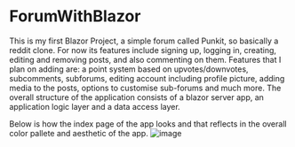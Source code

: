 # ForumWithBlazor
This is my first Blazor Project, a simple forum called Punkit, so basically a reddit clone. For now its features include signing up, logging in, creating, editing and removing posts, and also commenting on them.
Features that I plan on adding are:  a point system based on upvotes/downvotes, subcomments, subforums, editing account including profile  picture, adding media to the posts, options to customise sub-forums and much more.
The overall structure of the application consists of a blazor server app, an application logic layer and a data access layer. 


Below is how the index page of the app looks and that reflects in the overall color pallete and aesthetic of the app.
![image](https://user-images.githubusercontent.com/47626243/160277270-8de461c7-7986-42ad-a9d6-655d9deb275e.png)
